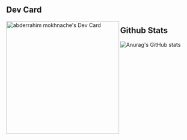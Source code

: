 ## Dev Card
<p align="center">

<a href="https://app.daily.dev/astroxiii"><img align="left" src="https://github.com/astroxiii/astroxiii/blob/master/devcard.svg" width="300" alt="abderrahim mokhnache's Dev Card"/></a>
 


## Github Stats
![Anurag's GitHub stats](https://github-readme-stats.vercel.app/api?username=astroxiii&show_icons=true&theme=radical)

